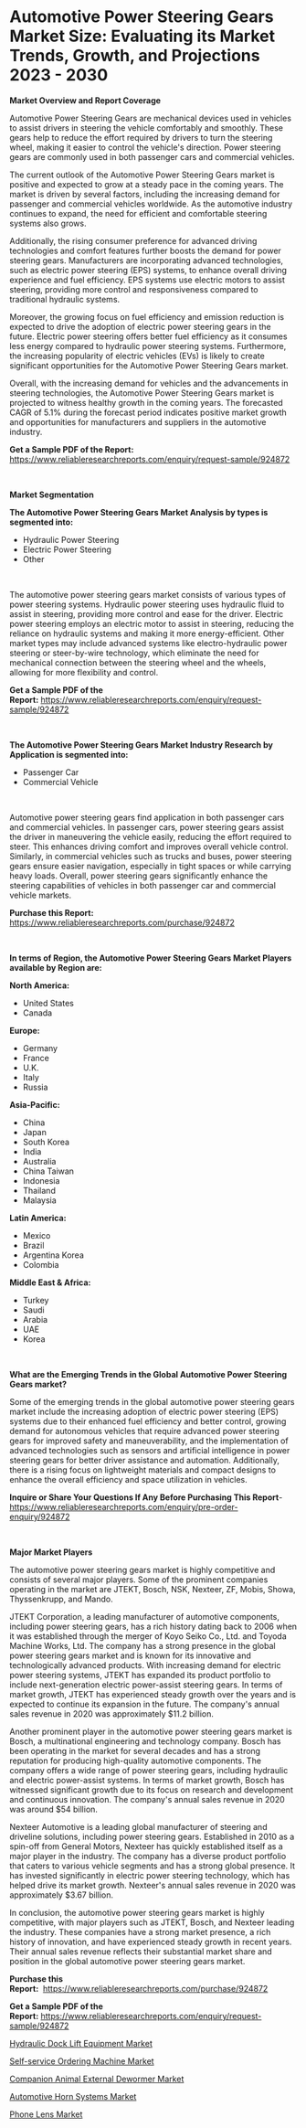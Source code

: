 <p><h1>Automotive Power Steering Gears Market Size: Evaluating its Market Trends, Growth, and Projections 2023 - 2030</h1></p><p><strong>Market Overview and Report Coverage</strong></p>
<p><p>Automotive Power Steering Gears are mechanical devices used in vehicles to assist drivers in steering the vehicle comfortably and smoothly. These gears help to reduce the effort required by drivers to turn the steering wheel, making it easier to control the vehicle's direction. Power steering gears are commonly used in both passenger cars and commercial vehicles.</p><p>The current outlook of the Automotive Power Steering Gears market is positive and expected to grow at a steady pace in the coming years. The market is driven by several factors, including the increasing demand for passenger and commercial vehicles worldwide. As the automotive industry continues to expand, the need for efficient and comfortable steering systems also grows.</p><p>Additionally, the rising consumer preference for advanced driving technologies and comfort features further boosts the demand for power steering gears. Manufacturers are incorporating advanced technologies, such as electric power steering (EPS) systems, to enhance overall driving experience and fuel efficiency. EPS systems use electric motors to assist steering, providing more control and responsiveness compared to traditional hydraulic systems.</p><p>Moreover, the growing focus on fuel efficiency and emission reduction is expected to drive the adoption of electric power steering gears in the future. Electric power steering offers better fuel efficiency as it consumes less energy compared to hydraulic power steering systems. Furthermore, the increasing popularity of electric vehicles (EVs) is likely to create significant opportunities for the Automotive Power Steering Gears market.</p><p>Overall, with the increasing demand for vehicles and the advancements in steering technologies, the Automotive Power Steering Gears market is projected to witness healthy growth in the coming years. The forecasted CAGR of 5.1% during the forecast period indicates positive market growth and opportunities for manufacturers and suppliers in the automotive industry.</p></p>
<p><strong>Get a Sample PDF of the Report:</strong> <a href="https://www.reliableresearchreports.com/enquiry/request-sample/924872">https://www.reliableresearchreports.com/enquiry/request-sample/924872</a></p>
<p>&nbsp;</p>
<p><strong>Market Segmentation</strong></p>
<p><strong>The Automotive Power Steering Gears Market Analysis by types is segmented into:</strong></p>
<p><ul><li>Hydraulic Power Steering</li><li>Electric Power Steering</li><li>Other</li></ul></p>
<p>&nbsp;</p>
<p><p>The automotive power steering gears market consists of various types of power steering systems. Hydraulic power steering uses hydraulic fluid to assist in steering, providing more control and ease for the driver. Electric power steering employs an electric motor to assist in steering, reducing the reliance on hydraulic systems and making it more energy-efficient. Other market types may include advanced systems like electro-hydraulic power steering or steer-by-wire technology, which eliminate the need for mechanical connection between the steering wheel and the wheels, allowing for more flexibility and control.</p></p>
<p><strong>Get a Sample PDF of the Report:</strong>&nbsp;<a href="https://www.reliableresearchreports.com/enquiry/request-sample/924872">https://www.reliableresearchreports.com/enquiry/request-sample/924872</a></p>
<p>&nbsp;</p>
<p><strong>The Automotive Power Steering Gears Market Industry Research by Application is segmented into:</strong></p>
<p><ul><li>Passenger Car</li><li>Commercial Vehicle</li></ul></p>
<p>&nbsp;</p>
<p><p>Automotive power steering gears find application in both passenger cars and commercial vehicles. In passenger cars, power steering gears assist the driver in maneuvering the vehicle easily, reducing the effort required to steer. This enhances driving comfort and improves overall vehicle control. Similarly, in commercial vehicles such as trucks and buses, power steering gears ensure easier navigation, especially in tight spaces or while carrying heavy loads. Overall, power steering gears significantly enhance the steering capabilities of vehicles in both passenger car and commercial vehicle markets.</p></p>
<p><strong>Purchase this Report:</strong>&nbsp; <a href="https://www.reliableresearchreports.com/purchase/924872">https://www.reliableresearchreports.com/purchase/924872</a></p>
<p>&nbsp;</p>
<p><strong>In terms of Region, the Automotive Power Steering Gears Market Players available by Region are:</strong></p>
<p>
    <p> <strong> North America: </strong>
        <ul>
            <li>United States</li>
            <li>Canada</li>
        </ul>
        </p> 
    <p> <strong> Europe: </strong>
        <ul>
            <li>Germany</li>
            <li>France</li>
            <li>U.K.</li>
            <li>Italy</li>
            <li>Russia</li>
        </ul>
        </p> 
    <p> <strong> Asia-Pacific: </strong>
        <ul>
            <li>China</li>
            <li>Japan</li>
            <li>South Korea</li>
            <li>India</li>
            <li>Australia</li>
            <li>China Taiwan</li>
            <li>Indonesia</li>
            <li>Thailand</li>
            <li>Malaysia</li>
        </ul>
        </p> 
    <p> <strong> Latin America: </strong>
        <ul>
            <li>Mexico</li>
            <li>Brazil</li>
            <li>Argentina Korea</li>
            <li>Colombia</li>
        </ul>
        </p> 
    <p> <strong> Middle East & Africa: </strong>
        <ul>
            <li>Turkey</li>
            <li>Saudi</li>
            <li>Arabia</li>
            <li>UAE</li>
            <li>Korea</li>
        </ul>
    </p>
    </p>
<p>&nbsp;</p>
<p><strong>What are the Emerging Trends in the Global Automotive Power Steering Gears market?</strong></p>
<p><p>Some of the emerging trends in the global automotive power steering gears market include the increasing adoption of electric power steering (EPS) systems due to their enhanced fuel efficiency and better control, growing demand for autonomous vehicles that require advanced power steering gears for improved safety and maneuverability, and the implementation of advanced technologies such as sensors and artificial intelligence in power steering gears for better driver assistance and automation. Additionally, there is a rising focus on lightweight materials and compact designs to enhance the overall efficiency and space utilization in vehicles.</p></p>
<p><strong>Inquire or Share Your Questions If Any Before Purchasing This Report</strong>- <a href="https://www.reliableresearchreports.com/enquiry/pre-order-enquiry/924872">https://www.reliableresearchreports.com/enquiry/pre-order-enquiry/924872</a></p>
<p>&nbsp;</p>
<p><strong>Major Market Players</strong></p>
<p><p>The automotive power steering gears market is highly competitive and consists of several major players. Some of the prominent companies operating in the market are JTEKT, Bosch, NSK, Nexteer, ZF, Mobis, Showa, Thyssenkrupp, and Mando.</p><p>JTEKT Corporation, a leading manufacturer of automotive components, including power steering gears, has a rich history dating back to 2006 when it was established through the merger of Koyo Seiko Co., Ltd. and Toyoda Machine Works, Ltd. The company has a strong presence in the global power steering gears market and is known for its innovative and technologically advanced products. With increasing demand for electric power steering systems, JTEKT has expanded its product portfolio to include next-generation electric power-assist steering gears. In terms of market growth, JTEKT has experienced steady growth over the years and is expected to continue its expansion in the future. The company's annual sales revenue in 2020 was approximately $11.2 billion.</p><p>Another prominent player in the automotive power steering gears market is Bosch, a multinational engineering and technology company. Bosch has been operating in the market for several decades and has a strong reputation for producing high-quality automotive components. The company offers a wide range of power steering gears, including hydraulic and electric power-assist systems. In terms of market growth, Bosch has witnessed significant growth due to its focus on research and development and continuous innovation. The company's annual sales revenue in 2020 was around $54 billion.</p><p>Nexteer Automotive is a leading global manufacturer of steering and driveline solutions, including power steering gears. Established in 2010 as a spin-off from General Motors, Nexteer has quickly established itself as a major player in the industry. The company has a diverse product portfolio that caters to various vehicle segments and has a strong global presence. It has invested significantly in electric power steering technology, which has helped drive its market growth. Nexteer's annual sales revenue in 2020 was approximately $3.67 billion.</p><p>In conclusion, the automotive power steering gears market is highly competitive, with major players such as JTEKT, Bosch, and Nexteer leading the industry. These companies have a strong market presence, a rich history of innovation, and have experienced steady growth in recent years. Their annual sales revenue reflects their substantial market share and position in the global automotive power steering gears market.</p></p>
<p><strong>Purchase this Report:</strong>&nbsp;&nbsp;<a href="https://www.reliableresearchreports.com/purchase/924872">https://www.reliableresearchreports.com/purchase/924872</a></p>
<p></p>
<p><strong>Get a Sample PDF of the Report:</strong>&nbsp;<a href="https://www.reliableresearchreports.com/enquiry/request-sample/924872">https://www.reliableresearchreports.com/enquiry/request-sample/924872</a></p>
<p><p><a href="https://www.linkedin.com/pulse/hydraulic-dock-lift-equipment-market-research-report-unlocks-paq8f/">Hydraulic Dock Lift Equipment Market</a></p><p><a href="https://www.linkedin.com/pulse/self-service-ordering-machine-market-share-amp-new-trends-xgwvf/">Self-service Ordering Machine Market</a></p><p><a href="https://github.com/amonskiyk/Market-Research-Report-List-1/blob/main/companion-animal-external-dewormer-market.md">Companion Animal External Dewormer Market</a></p><p><a href="https://medium.com/@carrolltorp/automotive-horn-systems-market-size-growth-forecast-2023-2030-01695f77608b">Automotive Horn Systems Market</a></p><p><a href="https://medium.com/@christianhunter987/phone-lens-market-size-growth-forecast-2023-2030-27973dc126eb">Phone Lens Market</a></p></p>